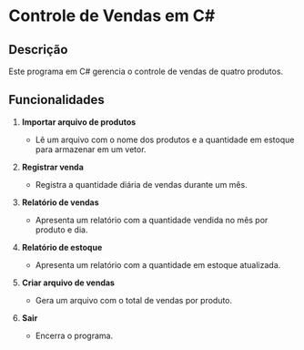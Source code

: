# Controle de Vendas em C#

## Descrição
Este programa em C# gerencia o controle de vendas de quatro produtos.

## Funcionalidades

1. **Importar arquivo de produtos**
   - Lê um arquivo com o nome dos produtos e a quantidade em estoque para armazenar em um vetor.

2. **Registrar venda**
   - Registra a quantidade diária de vendas durante um mês.

3. **Relatório de vendas**
   - Apresenta um relatório com a quantidade vendida no mês por produto e dia.

4. **Relatório de estoque**
   - Apresenta um relatório com a quantidade em estoque atualizada.

5. **Criar arquivo de vendas**
   - Gera um arquivo com o total de vendas por produto.

6. **Sair**
   - Encerra o programa.
